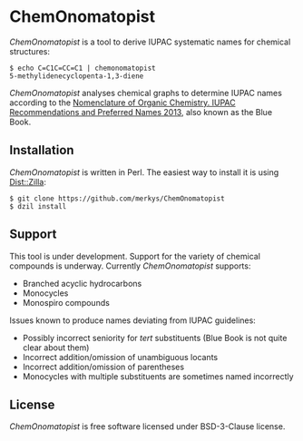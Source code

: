 # ChemOnomatopist

*ChemOnomatopist* is a tool to derive IUPAC systematic names for chemical structures:

    $ echo C=C1C=CC=C1 | chemonomatopist
    5-methylidenecyclopenta-1,3-diene

*ChemOnomatopist* analyses chemical graphs to determine IUPAC names according to the [Nomenclature of Organic Chemistry. IUPAC Recommendations
and Preferred Names 2013](https://iupac.qmul.ac.uk/BlueBook/PDF/BlueBookV2.pdf), also known as the Blue Book.

## Installation

*ChemOnomatopist* is written in Perl.
The easiest way to install it is using [Dist::Zilla](https://metacpan.org/release/Dist-Zilla):

    $ git clone https://github.com/merkys/ChemOnomatopist
    $ dzil install

## Support

This tool is under development.
Support for the variety of chemical compounds is underway.
Currently *ChemOnomatopist* supports:

* Branched acyclic hydrocarbons
* Monocycles
* Monospiro compounds

Issues known to produce names deviating from IUPAC guidelines:

* Possibly incorrect seniority for *tert* substituents (Blue Book is not quite clear about them)
* Incorrect addition/omission of unambiguous locants
* Incorrect addition/omission of parentheses
* Monocycles with multiple substituents are sometimes named incorrectly

## License

*ChemOnomatopist* is free software licensed under BSD-3-Clause license.
